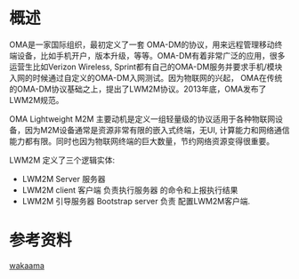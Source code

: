 # 概述

OMA是一家国际组织，最初定义了一套 OMA-DM的协议，用来远程管理移动终端设备，比如手机开户，版本升级，等等。OMA-DM有着非常广泛的应用，很多运营生比如Verizon Wireless, Sprint都有自己的OMA-DM服务并要求手机/模块入网的时候通过自定义的OMA-DM入网测试。因为物联网的兴起， OMA在传统的OMA-DM协议基础之上，提出了LWM2M协议。2013年底，OMA发布了LWM2M规范。

OMA Lightweight M2M 主要动机是定义一组轻量级的协议适用于各种物联网设备，因为M2M设备通常是资源非常有限的嵌入式终端，无UI, 计算能力和网络通信能力都有限。同时也因为物联网终端的巨大数量，节约网络资源变得很重要。

LWM2M 定义了三个逻辑实体:
- LWM2M Server 服务器
- LWM2M client 客户端 负责执行服务器 的命令和上报执行结果
- LWM2M 引导服务器 Bootstrap server 负责 配置LWM2M客户端.

# 参考资料

[wakaama](https://github.com/eclipse/wakaama)

